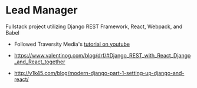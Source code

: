 # Lead Manager
Fullstack project utilizing Django REST Framework, React, Webpack, and Babel

* Followed Traversity Media's [tutorial on youtube](https://www.youtube.com/watch?v=GieYIzvdt2U&list=PLillGF-RfqbbRA-CIUxlxkUpbq0IFkX60)

* https://www.valentinog.com/blog/drf/#Django_REST_with_React_Django_and_React_together

* http://v1k45.com/blog/modern-django-part-1-setting-up-django-and-react/
